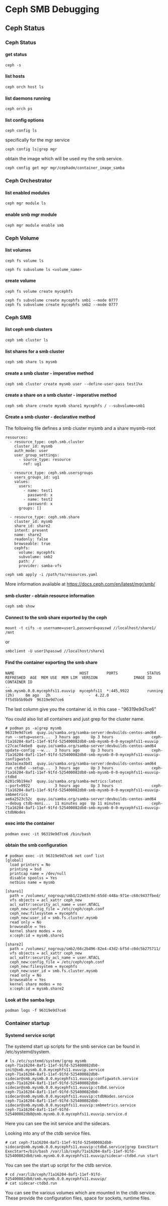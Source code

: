 # Ceph SMB Debugging 

## Ceph Status

### Ceph Status
#### get status
```
ceph -s
```
#### list hosts
```
ceph orch host ls
```
#### list daemons running
```
ceph orch ps
```
#### list config options 
``` 
ceph config ls
```
specifically for the mgr service
```
ceph config ls|grep mgr
```
obtain the image which will be used my the smb service.
```
ceph config get mgr mgr/cephadm/container_image_samba
```

### Ceph Orchestrator
#### list enabled modules
```
ceph mgr module ls
```
#### enable smb mgr module
```
ceph mgr module enable smb
```

### Ceph Volume
#### list volumes
```
ceph fs volume ls
```

```
ceph fs subvolume ls <volume_name>
```
#### create volume
```
ceph fs volume create mycephfs
```

```
ceph fs subvolume create mycephfs smb1 --mode 0777
ceph fs subvolume create mycephfs smb2 --mode 0777
```

### Ceph SMB
#### list ceph smb clusters
```
ceph smb cluster ls
```
#### list shares for a smb cluster
```
ceph smb share ls mysmb
```
#### create a smb cluster - imperative method
```
ceph smb cluster create mysmb user --define-user-pass test1%x
```
#### create a share on a smb cluster - imperative method
```
ceph smb share create mysmb share1 mycephfs / --subvolume=smb1
```
#### Create a smb cluster - declarative method
The following file defines a smb cluster mysmb and a share mysmb-root
```
resources:
  - resource_type: ceph.smb.cluster
    cluster_id: mysmb
    auth_mode: user
    user_group_settings:
      - source_type: resource
        ref: ug1

  - resource_type: ceph.smb.usersgroups
    users_groups_id: ug1
    values:
      users:
        - name: test1
          password: x
        - name: test2
          password: x
      groups: []

  - resource_type: ceph.smb.share
    cluster_id: mysmb
    share_id: share2
    intent: present
    name: share2
    readonly: false
    browseable: true
    cephfs:
      volume: mycephfs
      subvolume: smb2
      path: /
      provider: samba-vfs
```

```
ceph smb apply -i /path/to/resources.yaml
```
More information available at 
https://docs.ceph.com/en/latest/mgr/smb/
#### smb cluster - obtain resource information
```
ceph smb show
```
#### Connect to the smb share exported by the ceph
``` 
mount -t cifs -o username=user1,password=passwd //localhost/share1/ /mnt
```
or
```
smbclient -U user1%passwd //localhost/share1
```
#### Find the container exporting the smb share
``` # ceph orch ps
NAME                             HOST        PORTS             STATUS        REFRESHED  AGE  MEM USE  MEM LIM  VERSION                IMAGE ID      CONTAINER ID  
..
smb.mysmb.0.0.mycephfs11.euuvip  mycephfs11  *:445,9922        running (2h)     6m ago   2h        -        -  4.22.0                 ff5d5b5b9bd9  96319e9d7ce6  
```
The last column give you the container id. in this case - "96319e9d7ce6"

You could also list all containers and just grep for the cluster name.
```
# podman ps -a|grep mysmb
96319e9d7ce6  quay.io/samba.org/samba-server:devbuilds-centos-amd64                                              run --setup=users...  3 hours ago     Up 3 hours                 ceph-71a16204-8af1-11ef-91fd-525400082db0-smb-mysmb-0-0-mycephfs11-euuvip
c27cacf4ebe8  quay.io/samba.org/samba-server:devbuilds-centos-amd64                                              update-config --w...  3 hours ago     Up 3 hours                 ceph-71a16204-8af1-11ef-91fd-525400082db0-smb-mysmb-0-0-mycephfs11-euuvip-configwatch
1ba3acea3bd1  quay.io/samba.org/samba-server:devbuilds-centos-amd64                                              run ctdbd --setup...  3 hours ago     Up 3 hours                 ceph-71a16204-8af1-11ef-91fd-525400082db0-smb-mysmb-0-0-mycephfs11-euuvip-ctdbd
6201c9b194e7  quay.io/samba.org/samba-metrics:latest                                                             --port=9922           3 hours ago     Up 3 hours                 ceph-71a16204-8af1-11ef-91fd-525400082db0-smb-mysmb-0-0-mycephfs11-euuvip-smbmetrics
ae6a2523c52c  quay.io/samba.org/samba-server:devbuilds-centos-amd64                                              --debug ctdb-moni...  11 minutes ago  Up 11 minutes              ceph-71a16204-8af1-11ef-91fd-525400082db0-smb-mysmb-0-0-mycephfs11-euuvip-ctdbNodes
```

#### exec into the container
```
podman exec -it 96319e9d7ce6 /bin/bash
```
#### obtain the smb configuration
```
# podman exec -it 96319e9d7ce6 net conf list
[global]
  load printers = No
  printing = bsd
  printcap name = /dev/null
  disable spoolss = Yes
  netbios name = mysmb

[share1]
  path = /volumes/_nogroup/smb1/22e03c9d-65dd-448a-971e-c68c9437fbed/
  vfs objects = acl_xattr ceph_new
  acl_xattr:security_acl_name = user.NTACL
  ceph_new:config_file = /etc/ceph/ceph.conf
  ceph_new:filesystem = mycephfs
  ceph_new:user_id = smb.fs.cluster.mysmb
  read only = No
  browseable = Yes
  kernel share modes = no
  x:ceph:id = mysmb.share1

[share2]
  path = /volumes/_nogroup/smb2/66c2b496-82e4-43d2-bf5d-c0dc5b275711/
  vfs objects = acl_xattr ceph_new
  acl_xattr:security_acl_name = user.NTACL
  ceph_new:config_file = /etc/ceph/ceph.conf
  ceph_new:filesystem = mycephfs
  ceph_new:user_id = smb.fs.cluster.mysmb
  read only = No
  browseable = Yes
  kernel share modes = no
  x:ceph:id = mysmb.share2
```
#### Look at the samba logs
```
podman logs -f 96319e9d7ce6
```

### Container startup

#### Systemd service script
The systemd start up scripts for the smb service can be found in /etc/systemd/system.
```
# ls /etc/systemd/system/|grep mysmb
ceph-71a16204-8af1-11ef-91fd-525400082db0-init@smb.mysmb.0.0.mycephfs11.euuvip.service
ceph-71a16204-8af1-11ef-91fd-525400082db0-sidecar@smb.mysmb.0.0.mycephfs11.euuvip:configwatch.service
ceph-71a16204-8af1-11ef-91fd-525400082db0-sidecar@smb.mysmb.0.0.mycephfs11.euuvip:ctdbd.service
ceph-71a16204-8af1-11ef-91fd-525400082db0-sidecar@smb.mysmb.0.0.mycephfs11.euuvip:ctdbNodes.service
ceph-71a16204-8af1-11ef-91fd-525400082db0-sidecar@smb.mysmb.0.0.mycephfs11.euuvip:smbmetrics.service
ceph-71a16204-8af1-11ef-91fd-525400082db0@smb.mysmb.0.0.mycephfs11.euuvip.service.d
```
Here you can see the init service and the sidecars.

Looking into any of the ctdb service files.
```
# cat ceph-71a16204-8af1-11ef-91fd-525400082db0-sidecar@smb.mysmb.0.0.mycephfs11.euuvip:ctdbd.service|grep ExecStart
ExecStart=/bin/bash /var/lib/ceph/71a16204-8af1-11ef-91fd-525400082db0/smb.mysmb.0.0.mycephfs11.euuvip/sidecar-ctdbd.run start
```
You can see the start up script for the ctdb service.
```
# cd /var/lib/ceph/71a16204-8af1-11ef-91fd-525400082db0/smb.mysmb.0.0.mycephfs11.euuvip/
# cat sidecar-ctdbd.run
```
You can see the various volumes which are mounted in the ctdb service. These provide the configuration files, space for sockets, runtime files.

